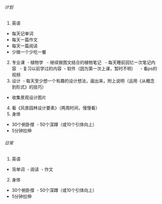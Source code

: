 ###### 计划
1. 英语
  - 每天记单词
  - 每天一篇作文
  - 每天一篇阅读
  - 少做一个少吃一餐
2. 专业课
  - 植物学
    - 继续做图文结合的植物笔记
    - 每天睡前回忆一次笔记内容
    - 复习以前学过的内容
  - 软件（因为第一次上课，暂时不明）
    - 看ps的视频
3. 设计
  - 每天至少想一个有趣的设计想法，画出来，附上说明（运用《从概念到形式》的技巧）
  - 收集景观设计图片
4. 看《风景园林设计要素》（两周时间，慢慢看）
5. 身体
  - 30个俯卧撑
  - 50个深蹲（或10个引体向上）
  - 5分钟拉伸
###### 日常
1. 英语
  - 背单词
  - 阅读
  - 作文
2. 身体
  - 30个俯卧撑
  - 50个深蹲（或10个引体向上）
  - 5分钟拉伸
